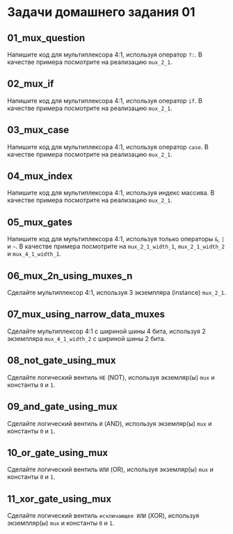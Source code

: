 # Задачи домашнего задания 01

## 01_mux_question

Напишите код для мультиплексора 4:1, используя оператор `?:`. В качестве примера
посмотрите на реализацию `mux_2_1`.

## 02_mux_if

Напишите код для мультиплексора 4:1, используя оператор `if`. В качестве примера
посмотрите на реализацию `mux_2_1`.

## 03_mux_case

Напишите код для мультиплексора 4:1, используя оператор `case`. В качестве
примера посмотрите на реализацию `mux_2_1`.

## 04_mux_index

Напишите код для мультиплексора 4:1, используя индекс массива. В качестве
примера посмотрите на реализацию `mux_2_1`.

## 05_mux_gates

Напишите код для мультиплексора 4:1, используя только операторы `&`, `|` и `~`.
В качестве примера посмотрите на `mux_2_1_width_1`, `mux_2_1_width_2` и `mux_4_1_width_1`.

## 06_mux_2n_using_muxes_n

Сделайте мультиплексор 4:1, используя 3 экземпляра (instance) `mux_2_1`.

## 07_mux_using_narrow_data_muxes

Сделайте мультиплексор 4:1 c шириной шины 4 бита, используя 2 экземпляра
`mux_4_1_width_2` с шириной шины 2 бита.

## 08_not_gate_using_mux

Сделайте логический вентиль `НЕ` (NOT), используя экземляр(ы) `mux` и константы
`0` и `1`.

## 09_and_gate_using_mux

Сделайте логический вентиль `И` (AND), используя экземляр(ы) `mux` и константы
`0` и `1`.

## 10_or_gate_using_mux

Сделайте логический вентиль `ИЛИ` (OR), используя экземляр(ы) `mux` и константы
`0` и `1`.

## 11_xor_gate_using_mux

Сделайте логический вентиль `исключающее ИЛИ` (XOR), используя экземпляр(ы)
`mux` и константы `0` и `1`.

